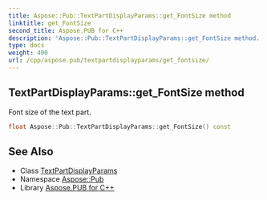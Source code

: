 ```yaml
---
title: Aspose::Pub::TextPartDisplayParams::get_FontSize method
linktitle: get_FontSize
second_title: Aspose.PUB for C++
description: 'Aspose::Pub::TextPartDisplayParams::get_FontSize method. Font size of the text part in C++.'
type: docs
weight: 400
url: /cpp/aspose.pub/textpartdisplayparams/get_fontsize/
---
```

## TextPartDisplayParams::get_FontSize method


Font size of the text part.

```cpp
float Aspose::Pub::TextPartDisplayParams::get_FontSize() const
```

## See Also

* Class [TextPartDisplayParams](../)
* Namespace [Aspose::Pub](../../)
* Library [Aspose.PUB for C++](../../../)
